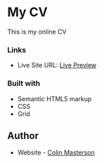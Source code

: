 # My CV 

This is my online CV





### Links

- Live Site URL: [Live Preview](https://colin-masterson.github.io/CV/)


### Built with

- Semantic HTML5 markup
- CSS
- Grid





## Author

- Website - [Colin Masterson](https://github.com/Colin-Masterson)
